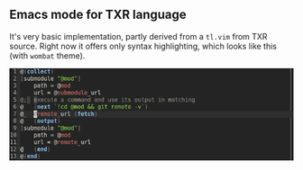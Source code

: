 ## Emacs mode for TXR language

It's very basic implementation, partly derived from a `tl.vim` from TXR source.
Right now it offers only syntax highlighting, which looks like this (with
`wombat` theme).

![Screenshot](screen.png)
